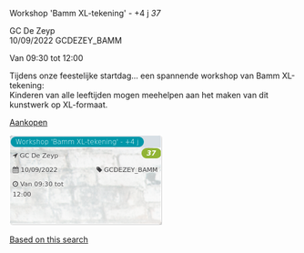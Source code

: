 Workshop 'Bamm XL-tekening' - +4 j *37*

GC De Zeyp  
10/09/2022 GCDEZEY\_BAMM  

Van 09:30 tot 12:00

  

  

Tijdens onze feestelijke startdag... een spannende workshop van Bamm XL-tekening:  
Kinderen van alle leeftijden mogen meehelpen aan het maken van dit kunstwerk op XL-formaat.  

[Aankopen](https://tickets.vgc.be/ticketingActivity/subscribe/GCDEZEY_BAMM)

![](80307.png)

[Based on this search](https://tickets.vgc.be/activity/index?&vrijeplaatsen=1&Age%5B%5D=4%2C6&entity=276)
